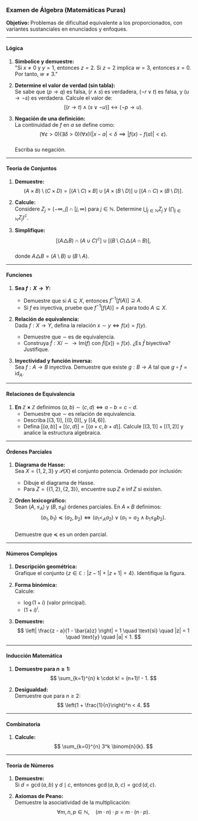 ### Examen de Álgebra (Matemáticas Puras)  
**Objetivo:** Problemas de dificultad equivalente a los proporcionados, con variantes sustanciales en enunciados y enfoques.  

---

#### **Lógica**  
1. **Simbolice y demuestre:**  
   "Si $x \neq 0$ y $y = 1$, entonces $z = 2$. Si $z = 2$ implica $w = 3$, entonces $x = 0$. Por tanto, $w \neq 3$."  

2. **Determine el valor de verdad (sin tabla):**  
   Se sabe que $(p \to q)$ es falsa, $(r \land s)$ es verdadera, $(\neg r \lor t)$ es falsa, y $(u \to \neg s)$ es verdadera. Calcule el valor de:  
   $$
   [(r \to t) \land (s \lor \neg u)] \leftrightarrow (\neg p \to u).
   $$  

3. **Negación de una definición:**  
   La continuidad de $f$ en $a$ se define como:  
   $$
   (\forall \varepsilon > 0)(\exists \delta > 0)(\forall x)(|x - a| < \delta \implies |f(x) - f(a)| < \varepsilon).  
   $$  
   Escriba su negación.  

---

#### **Teoría de Conjuntos**  
1. **Demuestre:**  
   $$
   (A \times B) \setminus (C \times D) = [(A \setminus C) \times B] \cup [A \times (B \setminus D)] \cup [(A \cap C) \times (B \setminus D)].
   $$  

2. **Calcule:**  
   Considere $Z_j = (-\infty, j] \cap [j, \infty)$ para $j \in \mathbb{N}$. Determine $\bigcup_{j \in \mathbb{N}} Z_j$ y $\left( \bigcap_{j \in \mathbb{N}} Z_j \right)^c$.  

3. **Simplifique:**  
   $$
   \left[ (A \triangle B) \cap (A \cup C)^c \right] \cup \left[ (B \setminus C) \triangle (A \cap B) \right],
   $$  
   donde $A \triangle B = (A \setminus B) \cup (B \setminus A)$.  

---

#### **Funciones**  
1. **Sea $f: X \to Y$:**  
   - Demuestre que si $A \subseteq X$, entonces $f^{-1}[f(A)] \supseteq A$.  
   - Si $f$ es inyectiva, pruebe que $f^{-1}[f(A)] = A$ para todo $A \subseteq X$.  

2. **Relación de equivalencia:**  
   Dada $f: X \to Y$, defina la relación $x \sim y \iff f(x) = f(y)$.  
   - Demuestre que $\sim$ es de equivalencia.  
   - Construya $\bar{f}: X/{\sim} \to \text{Im}(f)$ con $\bar{f}([x]) = f(x)$. ¿Es $\bar{f}$ biyectiva? Justifique.  

3. **Inyectividad y función inversa:**  
   Sea $f: A \to B$ inyectiva. Demuestre que existe $g: B \to A$ tal que $g \circ f = \text{id}_A$.  

---

#### **Relaciones de Equivalencia**  
1. **En $\mathbb{Z} \times \mathbb{Z}$** definimos $(a,b) \sim (c,d) \iff a - b = c - d$.  
   - Demuestre que $\sim$ es relación de equivalencia.  
   - Describa $[(3,1)]$, $[(0,0)]$, y $[(4,6)]$.  
   - Defina $[(a,b)] + [(c,d)] = [(a+c, b+d)]$. Calcule $[(3,1)] + [(1,2)]$ y analice la estructura algebraica.  

---

#### **Órdenes Parciales**  
1. **Diagrama de Hasse:**  
   Sea $X = \{1,2,3\}$ y $\mathcal{P}(X)$ el conjunto potencia. Ordenado por inclusión:  
   - Dibuje el diagrama de Hasse.  
   - Para $Z = \{ \{1,2\}, \{2,3\} \}$, encuentre $\sup Z$ e $\inf Z$ si existen.  

2. **Orden lexicográfico:**  
   Sean $(A, \leq_A)$ y $(B, \leq_B)$ órdenes parciales. En $A \times B$ definimos:  
   $$
   (a_1, b_1) \preceq (a_2, b_2) \iff (a_1 <_A a_2) \lor (a_1 = a_2 \land b_1 \leq_B b_2).
   $$  
   Demuestre que $\preceq$ es un orden parcial.  

---

#### **Números Complejos**  
1. **Descripción geométrica:**  
   Grafique el conjunto $\{ z \in \mathbb{C} : |z - 1| + |z + 1| = 4 \}$. Identifique la figura.  

2. **Forma binómica:**  
   Calcule:  
   - $\log(1 + i)$ (valor principal).  
   - $(1 + i)^{i}$.  

3. **Demuestre:**  
   $$
   \left| \frac{z - a}{1 - \bar{a}z} \right| = 1 \quad \text{si} \quad |z| = 1 \quad \text{y} \quad |a| < 1.
   $$  

---

#### **Inducción Matemática**  
1. **Demuestre para $n \geq 1$:**  
   $$
   \sum_{k=1}^{n} k \cdot k! = (n+1)! - 1.
   $$  

2. **Desigualdad:**  
   Demuestre que para $n \geq 2$:  
   $$
   \left(1 + \frac{1}{n}\right)^n < 4.
   $$  

---

#### **Combinatoria**  
1. **Calcule:**  
   $$
   \sum_{k=0}^{n} 3^k \binom{n}{k}.
   $$  

---

#### **Teoría de Números**  
1. **Demuestre:**  
   Si $d = \gcd(a,b)$ y $d \mid c$, entonces $\gcd(a, b, c) = \gcd(d, c)$.  

2. **Axiomas de Peano:**  
   Demuestre la asociatividad de la multiplicación:  
   $$
   \forall m,n,p \in \mathbb{N}, \quad (m \cdot n) \cdot p = m \cdot (n \cdot p).
   $$  

